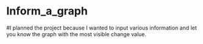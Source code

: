 # Inform_a_graph
#I planned the project because I wanted to input various information and let you know the graph with the most visible change value.

